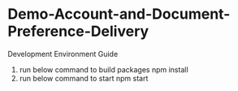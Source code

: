 # Demo-Account-and-Document-Preference-Delivery

Development Environment Guide

1) run below command to build packages
   npm install	
2) run below command to start
   npm start
